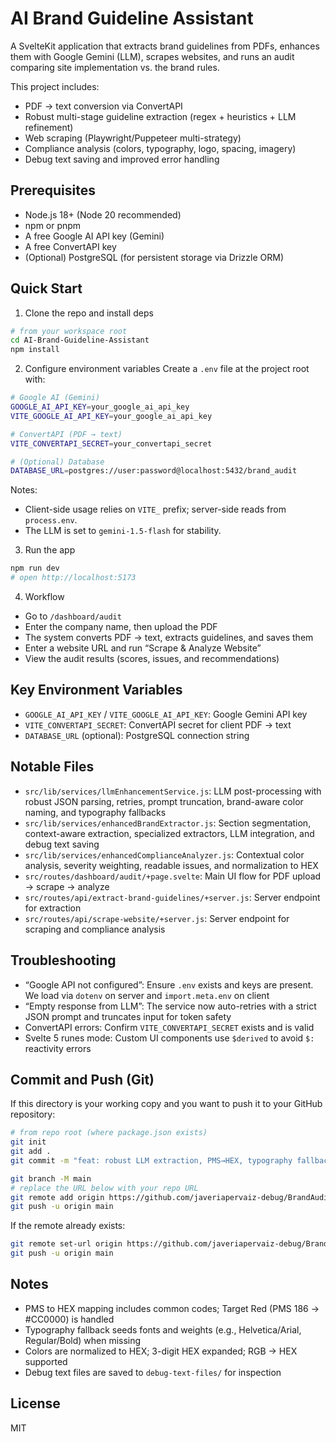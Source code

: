 # AI Brand Guideline Assistant

A SvelteKit application that extracts brand guidelines from PDFs, enhances them with Google Gemini (LLM), scrapes websites, and runs an audit comparing site implementation vs. the brand rules.

This project includes:
- PDF → text conversion via ConvertAPI
- Robust multi-stage guideline extraction (regex + heuristics + LLM refinement)
- Web scraping (Playwright/Puppeteer multi-strategy)
- Compliance analysis (colors, typography, logo, spacing, imagery)
- Debug text saving and improved error handling

## Prerequisites
- Node.js 18+ (Node 20 recommended)
- npm or pnpm
- A free Google AI API key (Gemini)
- A free ConvertAPI key
- (Optional) PostgreSQL (for persistent storage via Drizzle ORM)

## Quick Start

1) Clone the repo and install deps
```bash
# from your workspace root
cd AI-Brand-Guideline-Assistant
npm install
```

2) Configure environment variables
Create a `.env` file at the project root with:
```bash
# Google AI (Gemini)
GOOGLE_AI_API_KEY=your_google_ai_api_key
VITE_GOOGLE_AI_API_KEY=your_google_ai_api_key

# ConvertAPI (PDF → text)
VITE_CONVERTAPI_SECRET=your_convertapi_secret

# (Optional) Database
DATABASE_URL=postgres://user:password@localhost:5432/brand_audit
```
Notes:
- Client-side usage relies on `VITE_` prefix; server-side reads from `process.env`.
- The LLM is set to `gemini-1.5-flash` for stability.

3) Run the app
```bash
npm run dev
# open http://localhost:5173
```

4) Workflow
- Go to `/dashboard/audit`
- Enter the company name, then upload the PDF
- The system converts PDF → text, extracts guidelines, and saves them
- Enter a website URL and run “Scrape & Analyze Website”
- View the audit results (scores, issues, and recommendations)

## Key Environment Variables
- `GOOGLE_AI_API_KEY` / `VITE_GOOGLE_AI_API_KEY`: Google Gemini API key
- `VITE_CONVERTAPI_SECRET`: ConvertAPI secret for client PDF → text
- `DATABASE_URL` (optional): PostgreSQL connection string

## Notable Files
- `src/lib/services/llmEnhancementService.js`: LLM post-processing with robust JSON parsing, retries, prompt truncation, brand-aware color naming, and typography fallbacks
- `src/lib/services/enhancedBrandExtractor.js`: Section segmentation, context-aware extraction, specialized extractors, LLM integration, and debug text saving
- `src/lib/services/enhancedComplianceAnalyzer.js`: Contextual color analysis, severity weighting, readable issues, and normalization to HEX
- `src/routes/dashboard/audit/+page.svelte`: Main UI flow for PDF upload → scrape → analyze
- `src/routes/api/extract-brand-guidelines/+server.js`: Server endpoint for extraction
- `src/routes/api/scrape-website/+server.js`: Server endpoint for scraping and compliance analysis

## Troubleshooting
- “Google API not configured”: Ensure `.env` exists and keys are present. We load via `dotenv` on server and `import.meta.env` on client
- “Empty response from LLM”: The service now auto-retries with a strict JSON prompt and truncates input for token safety
- ConvertAPI errors: Confirm `VITE_CONVERTAPI_SECRET` exists and is valid
- Svelte 5 runes mode: Custom UI components use `$derived` to avoid `$:` reactivity errors

## Commit and Push (Git)
If this directory is your working copy and you want to push it to your GitHub repository:
```bash
# from repo root (where package.json exists)
git init
git add .
git commit -m "feat: robust LLM extraction, PMS→HEX, typography fallback, and README"

git branch -M main
# replace the URL below with your repo URL
git remote add origin https://github.com/javeriapervaiz-debug/BrandAudit.git
git push -u origin main
```
If the remote already exists:
```bash
git remote set-url origin https://github.com/javeriapervaiz-debug/BrandAudit.git
git push -u origin main
```

## Notes
- PMS to HEX mapping includes common codes; Target Red (PMS 186 → #CC0000) is handled
- Typography fallback seeds fonts and weights (e.g., Helvetica/Arial, Regular/Bold) when missing
- Colors are normalized to HEX; 3-digit HEX expanded; RGB → HEX supported
- Debug text files are saved to `debug-text-files/` for inspection

## License
MIT
